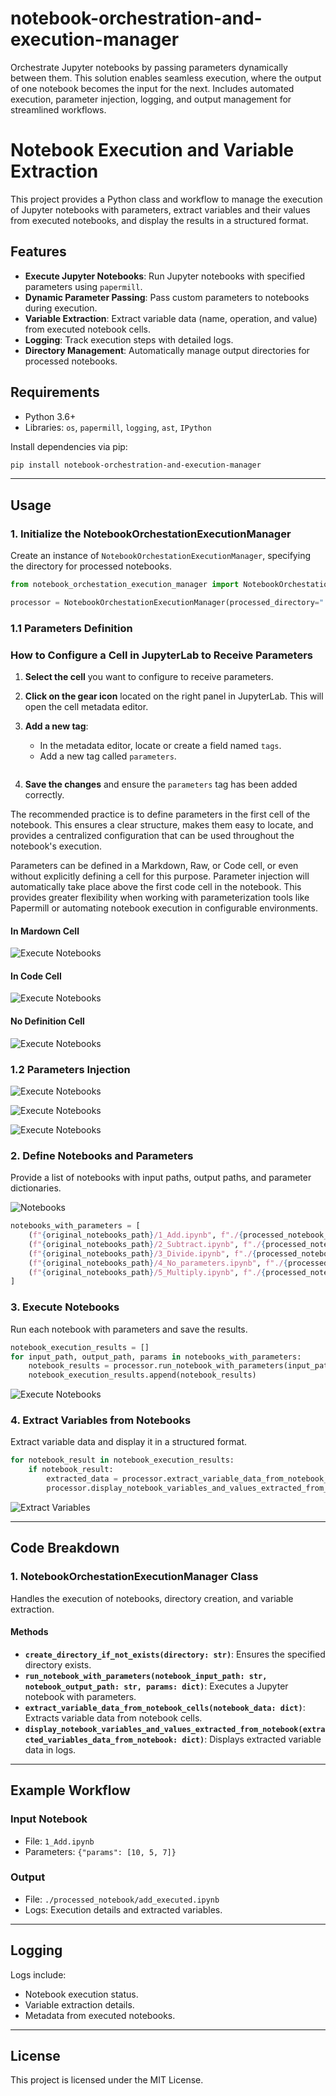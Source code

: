 # notebook-orchestration-and-execution-manager
Orchestrate Jupyter notebooks by passing parameters dynamically between them. This solution enables seamless execution, where the output of one notebook becomes the input for the next. Includes automated execution, parameter injection, logging, and output management for streamlined workflows.


# Notebook Execution and Variable Extraction

This project provides a Python class and workflow to manage the execution of Jupyter notebooks with parameters, extract variables and their values from executed notebooks, and display the results in a structured format.

## Features
- **Execute Jupyter Notebooks**: Run Jupyter notebooks with specified parameters using `papermill`.
- **Dynamic Parameter Passing**: Pass custom parameters to notebooks during execution.
- **Variable Extraction**: Extract variable data (name, operation, and value) from executed notebook cells.
- **Logging**: Track execution steps with detailed logs.
- **Directory Management**: Automatically manage output directories for processed notebooks.


## Requirements
- Python 3.6+
- Libraries: `os`, `papermill`, `logging`, `ast`, `IPython`

Install dependencies via pip:
```bash
pip install notebook-orchestration-and-execution-manager
```

---

## Usage

### 1. Initialize the NotebookOrchestationExecutionManager
Create an instance of `NotebookOrchestationExecutionManager`, specifying the directory for processed notebooks.

```python
from notebook_orchestation_execution_manager import NotebookOrchestationExecutionManager

processor = NotebookOrchestationExecutionManager(processed_directory="./processed_notebook")
```

### 1.1 Parameters Definition

### How to Configure a Cell in JupyterLab to Receive Parameters

1. **Select the cell** you want to configure to receive parameters.

2. **Click on the gear icon** located on the right panel in JupyterLab. This will open the cell metadata editor.

3. **Add a new tag**:
   - In the metadata editor, locate or create a field named `tags`.
   - Add a new tag called `parameters`.
     ```

4. **Save the changes** and ensure the `parameters` tag has been added correctly.

The recommended practice is to define parameters in the first cell of the notebook. This ensures a clear structure, makes them easy to locate, and provides a centralized configuration that can be used throughout the notebook's execution.

Parameters can be defined in a Markdown, Raw, or Code cell, or even without explicitly defining a cell for this purpose. Parameter injection will automatically take place above the first code cell in the notebook. This provides greater flexibility when working with parameterization tools like Papermill or automating notebook execution in configurable environments.

#### In Mardown Cell
![Execute Notebooks](https://raw.githubusercontent.com/JorgeCardona/notebook-orchestration-and-execution-manager/refs/heads/main/images/orchestration_1.png)

#### In Code Cell
![Execute Notebooks](https://raw.githubusercontent.com/JorgeCardona/notebook-orchestration-and-execution-manager/refs/heads/main/images/orchestration_3.png)

#### No Definition Cell
![Execute Notebooks](https://raw.githubusercontent.com/JorgeCardona/notebook-orchestration-and-execution-manager/refs/heads/main/images/orchestration_5.png)


### 1.2 Parameters Injection
![Execute Notebooks](https://raw.githubusercontent.com/JorgeCardona/notebook-orchestration-and-execution-manager/refs/heads/main/images/orchestration_2.png)

![Execute Notebooks](https://raw.githubusercontent.com/JorgeCardona/notebook-orchestration-and-execution-manager/refs/heads/main/images/orchestration_4.png)

![Execute Notebooks](https://raw.githubusercontent.com/JorgeCardona/notebook-orchestration-and-execution-manager/refs/heads/main/images/orchestration_6.png)


### 2. Define Notebooks and Parameters
Provide a list of notebooks with input paths, output paths, and parameter dictionaries.

![Notebooks](https://raw.githubusercontent.com/JorgeCardona/notebook-orchestration-and-execution-manager/refs/heads/main/images/notebooks.png)

```python
notebooks_with_parameters = [
    (f"{original_notebooks_path}/1_Add.ipynb", f"./{processed_notebook_file_path}/add_executed.ipynb", {"params": [10, 5, 7]}),
    (f"{original_notebooks_path}/2_Subtract.ipynb", f"./{processed_notebook_file_path}/subtract_executed.ipynb", {"x": 10, "y": 3}),
    (f"{original_notebooks_path}/3_Divide.ipynb", f"./{processed_notebook_file_path}/divide_executed.ipynb", {"x": 20, "y": 0}),
    (f"{original_notebooks_path}/4_No_parameters.ipynb", f"./{processed_notebook_file_path}/no_parameters_executed.ipynb", {"inject_values": {"x": [2, 3], "y": [4, 5]}}),
    (f"{original_notebooks_path}/5_Multiply.ipynb", f"./{processed_notebook_file_path}/multiply_executed.ipynb", {"inject_values": {"x": [2, 3], "y": [4, 5]}}),
]
```

### 3. Execute Notebooks
Run each notebook with parameters and save the results.

```python
notebook_execution_results = []
for input_path, output_path, params in notebooks_with_parameters:
    notebook_results = processor.run_notebook_with_parameters(input_path, output_path, params)
    notebook_execution_results.append(notebook_results)
```
![Execute Notebooks](https://raw.githubusercontent.com/JorgeCardona/notebook-orchestration-and-execution-manager/refs/heads/main/images/pass_notebook_parameters.png)

### 4. Extract Variables from Notebooks
Extract variable data and display it in a structured format.

```python
for notebook_result in notebook_execution_results:
    if notebook_result:
        extracted_data = processor.extract_variable_data_from_notebook_cells(notebook_result)
        processor.display_notebook_variables_and_values_extracted_from_notebook(extracted_data)
```
![Extract Variables](https://raw.githubusercontent.com/JorgeCardona/notebook-orchestration-and-execution-manager/refs/heads/main/images/extract_notebook_variables.png)

---

## Code Breakdown

### 1. NotebookOrchestationExecutionManager Class
Handles the execution of notebooks, directory creation, and variable extraction.

#### Methods
- **`create_directory_if_not_exists(directory: str)`**: Ensures the specified directory exists.
- **`run_notebook_with_parameters(notebook_input_path: str, notebook_output_path: str, params: dict)`**: Executes a Jupyter notebook with parameters.
- **`extract_variable_data_from_notebook_cells(notebook_data: dict)`**: Extracts variable data from notebook cells.
- **`display_notebook_variables_and_values_extracted_from_notebook(extracted_variables_data_from_notebook: dict)`**: Displays extracted variable data in logs.

---

## Example Workflow

### Input Notebook
- File: `1_Add.ipynb`
- Parameters: `{"params": [10, 5, 7]}`

### Output
- File: `./processed_notebook/add_executed.ipynb`
- Logs: Execution details and extracted variables.

---

## Logging
Logs include:
- Notebook execution status.
- Variable extraction details.
- Metadata from executed notebooks.

---

## License
This project is licensed under the MIT License.
```
